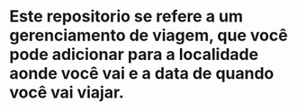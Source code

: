 # Este repositorio se refere a um gerenciamento de viagem, que você pode adicionar para a localidade aonde você vai e a data de quando você vai viajar.
